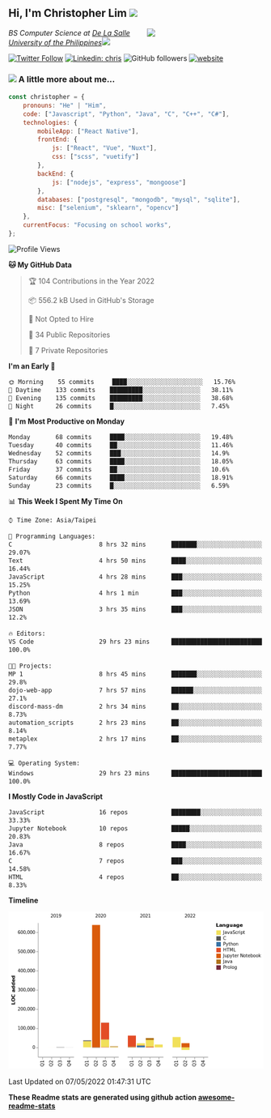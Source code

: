 <h2>Hi, I'm Christopher Lim <img src="https://media3.giphy.com/media/r3SVtaGUukD5V6UjzP/giphy.gif" width="50" /></h2>
<img align='right' src="https://media.giphy.com/media/M9gbBd9nbDrOTu1Mqx/giphy.gif" width="230">
<p><em>BS Computer Science at <a href="https://www.dlsu.edu.ph/">De La Salle University of the Philippines</a><img src="https://media.giphy.com/media/WUlplcMpOCEmTGBtBW/giphy.gif" width="30"> 
</em></p>

[![Twitter Follow](https://img.shields.io/twitter/follow/ClovesJL?label=Follow)](https://twitter.com/intent/follow?screen_name=ClovesJL)
[![Linkedin: chris](https://img.shields.io/badge/-chris-blue?style=flat-square&logo=Linkedin&logoColor=white&link=https://www.linkedin.com/in/christopher-lim-122831183/)](https://www.linkedin.com/in/christopher-lim-122831183/)
![GitHub followers](https://img.shields.io/github/followers/cc-visionary?label=Follow&style=social)
[![website](https://img.shields.io/badge/Website-46a2f1.svg?&style=flat-square&logo=Google-Chrome&logoColor=white&link=http://christopherlim.surge.sh/)](http://christopherlim.surge.sh/)

### <img src="https://media.giphy.com/media/VgCDAzcKvsR6OM0uWg/giphy.gif" width="50"> A little more about me...  

```javascript
const christopher = {
    pronouns: "He" | "Him",
    code: ["Javascript", "Python", "Java", "C", "C++", "C#"],
    technologies: {
        mobileApp: ["React Native"],
        frontEnd: {
            js: ["React", "Vue", "Nuxt"],
            css: ["scss", "vuetify"]
        },
        backEnd: {
            js: ["nodejs", "express", "mongoose"]
        },
        databases: ["postgresql", "mongodb", "mysql", "sqlite"],
        misc: ["selenium", "sklearn", "opencv"]
    },
    currentFocus: "Focusing on school works",
};
```

<!--START_SECTION:waka-->
![Profile Views](http://img.shields.io/badge/Profile%20Views-0-blue)

**🐱 My GitHub Data** 

> 🏆 104 Contributions in the Year 2022
 > 
> 📦 556.2 kB Used in GitHub's Storage 
 > 
> 🚫 Not Opted to Hire
 > 
> 📜 34 Public Repositories 
 > 
> 🔑 7 Private Repositories  
 > 
**I'm an Early 🐤** 

```text
🌞 Morning    55 commits     ████░░░░░░░░░░░░░░░░░░░░░   15.76% 
🌆 Daytime    133 commits    █████████░░░░░░░░░░░░░░░░   38.11% 
🌃 Evening    135 commits    █████████░░░░░░░░░░░░░░░░   38.68% 
🌙 Night      26 commits     █░░░░░░░░░░░░░░░░░░░░░░░░   7.45%

```
📅 **I'm Most Productive on Monday** 

```text
Monday       68 commits     ████░░░░░░░░░░░░░░░░░░░░░   19.48% 
Tuesday      40 commits     ██░░░░░░░░░░░░░░░░░░░░░░░   11.46% 
Wednesday    52 commits     ███░░░░░░░░░░░░░░░░░░░░░░   14.9% 
Thursday     63 commits     ████░░░░░░░░░░░░░░░░░░░░░   18.05% 
Friday       37 commits     ██░░░░░░░░░░░░░░░░░░░░░░░   10.6% 
Saturday     66 commits     ████░░░░░░░░░░░░░░░░░░░░░   18.91% 
Sunday       23 commits     █░░░░░░░░░░░░░░░░░░░░░░░░   6.59%

```


📊 **This Week I Spent My Time On** 

```text
⌚︎ Time Zone: Asia/Taipei

💬 Programming Languages: 
C                        8 hrs 32 mins       ███████░░░░░░░░░░░░░░░░░░   29.07% 
Text                     4 hrs 50 mins       ████░░░░░░░░░░░░░░░░░░░░░   16.44% 
JavaScript               4 hrs 28 mins       ███░░░░░░░░░░░░░░░░░░░░░░   15.25% 
Python                   4 hrs 1 min         ███░░░░░░░░░░░░░░░░░░░░░░   13.69% 
JSON                     3 hrs 35 mins       ███░░░░░░░░░░░░░░░░░░░░░░   12.2%

🔥 Editors: 
VS Code                  29 hrs 23 mins      █████████████████████████   100.0%

🐱‍💻 Projects: 
MP 1                     8 hrs 45 mins       ███████░░░░░░░░░░░░░░░░░░   29.8% 
dojo-web-app             7 hrs 57 mins       ██████░░░░░░░░░░░░░░░░░░░   27.1% 
discord-mass-dm          2 hrs 34 mins       ██░░░░░░░░░░░░░░░░░░░░░░░   8.73% 
automation_scripts       2 hrs 23 mins       ██░░░░░░░░░░░░░░░░░░░░░░░   8.14% 
metaplex                 2 hrs 17 mins       ██░░░░░░░░░░░░░░░░░░░░░░░   7.77%

💻 Operating System: 
Windows                  29 hrs 23 mins      █████████████████████████   100.0%

```

**I Mostly Code in JavaScript** 

```text
JavaScript               16 repos            ████████░░░░░░░░░░░░░░░░░   33.33% 
Jupyter Notebook         10 repos            █████░░░░░░░░░░░░░░░░░░░░   20.83% 
Java                     8 repos             ████░░░░░░░░░░░░░░░░░░░░░   16.67% 
C                        7 repos             ███░░░░░░░░░░░░░░░░░░░░░░   14.58% 
HTML                     4 repos             ██░░░░░░░░░░░░░░░░░░░░░░░   8.33%

```


**Timeline**

![Chart not found](https://raw.githubusercontent.com/cc-visionary/cc-visionary/master/charts/bar_graph.png) 


 Last Updated on 07/05/2022 01:47:31 UTC
<!--END_SECTION:waka-->

**These Readme stats are generated using github action [awesome-readme-stats](https://github.com/anmol098/waka-readme-stats)**
